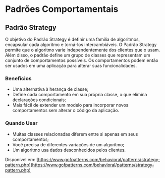 # Padrões Comportamentais

## Padrão Strategy

O objetivo do Padrão Strategy é definir uma família de algoritmos, encapsular
cada algoritmo e torná-los intercambiáveis. O Padrão Strategy permite que o
algoritmo varie independentemente dos clientes que o usam. Além disso, o padrão
define um grupo de classes que representam um conjunto de comportamentos
possíveis. Os comportamentos podem então ser usados em uma aplicação para
alterar suas funcionalidades.

### Benefícios

* Uma alternativa à herança de classe;
* Define cada comportamento em sua própria classe, o que elimina declarações
condicionais;
* Mais fácil de extender um modelo para incorporar novos comportamentos sem
alterar o código da aplicação.

### Quando Usar

* Muitas classes relacionadas diferem entre si apenas em seus comportamentos;
* Você precisa de diferentes variações de um algoritmo;
* Um algoritmo usa dados desconhecidos pelos clientes.

Disponível em:
[https://www.gofpatterns.com/behavioral/patterns/strategy-pattern.php](https://www.gofpatterns.com/behavioral/patterns/strategy-pattern.php)